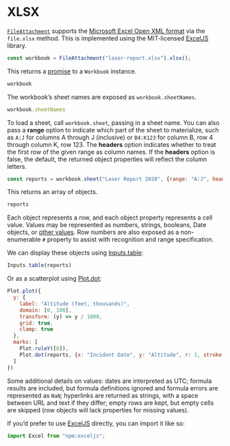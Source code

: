# XLSX

[`FileAttachment`](../javascript/files) supports the [Microsoft Excel Open XML format](https://en.wikipedia.org/wiki/Office_Open_XML) via the `file.xlsx` method. This is implemented using the MIT-licensed [ExcelJS](https://github.com/exceljs/exceljs) library.

```js echo
const workbook = FileAttachment("laser-report.xlsx").xlsx();
```

This returns a [promise](../javascript/promises) to a `Workbook` instance.

```js echo
workbook
```

The workbook’s sheet names are exposed as `workbook.sheetNames`.

```js echo
workbook.sheetNames
```

To load a sheet, call `workbook.sheet`, passing in a sheet name. You can also pass a **range** option to indicate which part of the sheet to materialize, such as `A:J` for columns A through J (inclusive) or `B4:K123` for column B, row 4 through column K, row 123. The **headers** option indicates whether to treat the first row of the given range as column names. If the **headers** option is false, the default, the returned object properties will reflect the column letters.

```js echo
const reports = workbook.sheet("Laser Report 2020", {range: "A:J", headers: true});
```

This returns an array of objects.

```js echo
reports
```

Each object represents a row, and each object property represents a cell value. Values may be represented as numbers, strings, booleans, Date objects, or [other values](https://github.com/exceljs/exceljs/blob/master/README.md#value-types). Row numbers are also exposed as a non-enumerable `#` property to assist with recognition and range specification.

We can display these objects using [Inputs.table](./inputs#table):

```js echo
Inputs.table(reports)
```

Or as a scatterplot using [Plot.dot](https://observablehq.com/plot/marks/dot):

```js echo
Plot.plot({
  y: {
    label: "Altitude (feet, thousands)",
    domain: [0, 100],
    transform: (y) => y / 1000,
    grid: true,
    clamp: true
  },
  marks: [
    Plot.ruleY([0]),
    Plot.dot(reports, {x: "Incident Date", y: "Altitude", r: 1, stroke: "Incident Time", tip: true})
  ]
})
```

Some additional details on values: dates are interpreted as UTC; formula results are included, but formula definitions ignored and formula errors are represented as `NaN`; hyperlinks are returned as strings, with a space between URL and text if they differ; empty rows are kept, but empty cells are skipped (row objects will lack properties for missing values).

If you’d prefer to use [ExcelJS](https://github.com/exceljs/exceljs) directly, you can import it like so:

```js echo
import Excel from "npm:exceljs";
```

